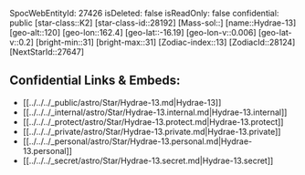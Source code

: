 ﻿---
location: [-16.19,-162.4,120]
type: Star
tags:
- astro/Star

---
SpocWebEntityId: 27426
isDeleted: false
isReadOnly: false
confidential: public
[star-class::K2]
[star-class-id::28192]
[Mass-sol::]
[name::Hydrae-13]
[geo-alt::120]
[geo-lon::162.4]
[geo-lat::-16.19]
[geo-lon-v::0.006]
[geo-lat-v::0.2]
[bright-min::31]
[bright-max::31]
[Zodiac-index::13]
[ZodiacId::28124]
[NextStarId::27647]



## Confidential Links & Embeds: 
- [[../../../_public/astro/Star/Hydrae-13.md|Hydrae-13]] 
- [[../../../_internal/astro/Star/Hydrae-13.internal.md|Hydrae-13.internal]] 
- [[../../../_protect/astro/Star/Hydrae-13.protect.md|Hydrae-13.protect]] 
- [[../../../_private/astro/Star/Hydrae-13.private.md|Hydrae-13.private]] 
- [[../../../_personal/astro/Star/Hydrae-13.personal.md|Hydrae-13.personal]] 
- [[../../../_secret/astro/Star/Hydrae-13.secret.md|Hydrae-13.secret]]

